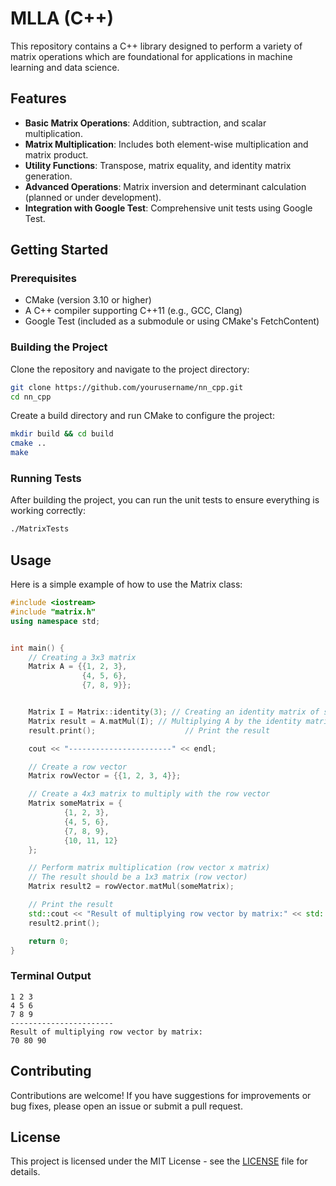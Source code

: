 

# MLLA (C++)

This repository contains a C++ library designed to perform a variety of matrix operations which are foundational for applications in machine learning and data science.

## Features

- **Basic Matrix Operations**: Addition, subtraction, and scalar multiplication.
- **Matrix Multiplication**: Includes both element-wise multiplication and matrix product.
- **Utility Functions**: Transpose, matrix equality, and identity matrix generation.
- **Advanced Operations**: Matrix inversion and determinant calculation (planned or under development).
- **Integration with Google Test**: Comprehensive unit tests using Google Test.

## Getting Started

### Prerequisites

- CMake (version 3.10 or higher)
- A C++ compiler supporting C++11 (e.g., GCC, Clang)
- Google Test (included as a submodule or using CMake's FetchContent)

### Building the Project

Clone the repository and navigate to the project directory:

```bash
git clone https://github.com/yourusername/nn_cpp.git
cd nn_cpp
```

Create a build directory and run CMake to configure the project:

```bash
mkdir build && cd build
cmake ..
make
```

### Running Tests

After building the project, you can run the unit tests to ensure everything is working correctly:

```bash
./MatrixTests
```

## Usage

Here is a simple example of how to use the Matrix class:

```cpp
#include <iostream>
#include "matrix.h"
using namespace std;


int main() {
    // Creating a 3x3 matrix
    Matrix A = {{1, 2, 3},
                {4, 5, 6},
                {7, 8, 9}};


    Matrix I = Matrix::identity(3); // Creating an identity matrix of size 3
    Matrix result = A.matMul(I); // Multiplying A by the identity matrix
    result.print();                    // Print the result

    cout << "-----------------------" << endl;

    // Create a row vector
    Matrix rowVector = {{1, 2, 3, 4}};

    // Create a 4x3 matrix to multiply with the row vector
    Matrix someMatrix = {
            {1, 2, 3},
            {4, 5, 6},
            {7, 8, 9},
            {10, 11, 12}
    };

    // Perform matrix multiplication (row vector x matrix)
    // The result should be a 1x3 matrix (row vector)
    Matrix result2 = rowVector.matMul(someMatrix);

    // Print the result
    std::cout << "Result of multiplying row vector by matrix:" << std::endl;
    result2.print();

    return 0;
}
```
### Terminal Output
```
1 2 3 
4 5 6 
7 8 9 
-----------------------
Result of multiplying row vector by matrix:
70 80 90 
```
## Contributing

Contributions are welcome! If you have suggestions for improvements or bug fixes, please open an issue or submit a pull request.

## License

This project is licensed under the MIT License - see the [LICENSE](LICENSE) file for details.